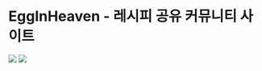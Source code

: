 # EggInHeaven - 레시피 공유 커뮤니티 사이트

<img src="https://img.shields.io/badge/spring-6DB33F?style=for-the-badge&logo=spring&logoColor=white">
<img src="https://img.shields.io/badge/spring-boot-6DB33F?style=for-the-badge&logo=spring-boot&logoColor=white">
